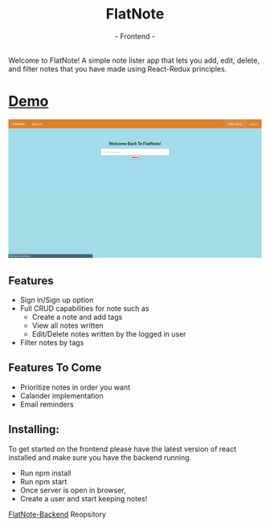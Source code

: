 <h1 align="center">FlatNote</h1>

<div align="center">
  - Frontend -
</div>
<br>

Welcome to FlatNote! A simple note lister app that lets you add, edit, delete, and filter notes that you have made using React-Redux principles.

# [Demo](https://drive.google.com/file/d/1S18Q288IUks0Z3fVAseYrD379mGsCoor/view?usp=sharing)
![FlatNote](https://github.com/yusufcelep/FlatNote-Frontend/blob/master/public/FlatNote.gif?raw=true)

## Features 
- Sign in/Sign up option
- Full CRUD capabilities for note such as 
  - Create a note and add tags
  - View all notes written
  - Edit/Delete notes written by the logged in user 
- Filter notes by tags

## Features To Come
- Prioritize notes in order you want
- Calander implementation
- Email reminders

## Installing:
To get started on the frontend please have the latest version of react installed and make sure you have the backend running.
- Run npm install
- Run npm start
- Once server is open in browser,
- Create a user and start keeping notes!

[FlatNote-Backend](https://github.com/yusufcelep/FlatNote-Backend) Reopsitory
